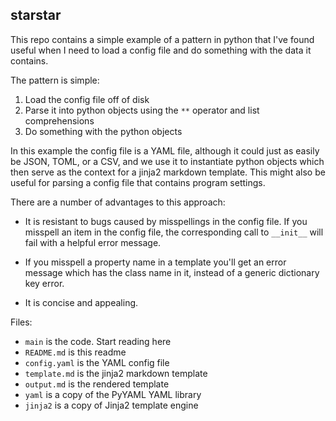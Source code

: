 starstar
--------

This repo contains a simple example of a pattern in python that I've found useful when I need to load a config file and do something with the data it contains.

The pattern is simple:

1. Load the config file off of disk
2. Parse it into python objects using the `**` operator and list comprehensions
3. Do something with the python objects

In this example the config file is a YAML file, although it could just as easily be JSON, TOML, or a CSV, and we use it to instantiate python objects which then serve as the context for a jinja2 markdown template. This might also be useful for parsing a config file that contains program settings.

There are a number of advantages to this approach:

- It is resistant to bugs caused by misspellings in the config file. If you misspell an item in the config file, the corresponding call to `__init__` will fail with a helpful error message.

- If you misspell a property name in a template you'll get an error message which has the class name in it, instead of a generic dictionary key error.

- It is concise and appealing.

Files:

- `main` is the code. Start reading here
- `README.md` is this readme
- `config.yaml` is the YAML config file
- `template.md` is the jinja2 markdown template
- `output.md` is the rendered template
- `yaml` is a copy of the PyYAML YAML library
- `jinja2` is a copy of Jinja2 template engine
